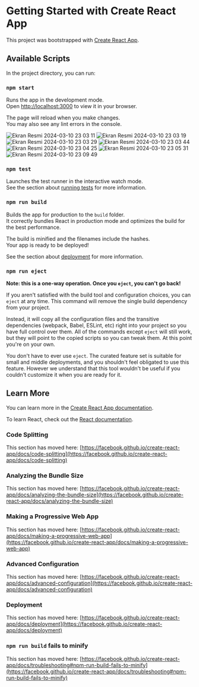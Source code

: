 # Getting Started with Create React App

This project was bootstrapped with [Create React App](https://github.com/facebook/create-react-app).

## Available Scripts

In the project directory, you can run:

### `npm start`

Runs the app in the development mode.\
Open [http://localhost:3000](http://localhost:3000) to view it in your browser.

The page will reload when you make changes.\
You may also see any lint errors in the console.


![Ekran Resmi 2024-03-10 23 03 11](https://github.com/sedabasaran/ReactApp/assets/58148544/c2f0cb94-2f05-45e5-8ef6-91af577ecd8a)
![Ekran Resmi 2024-03-10 23 03 19](https://github.com/sedabasaran/ReactApp/assets/58148544/3c38dec4-c229-45b7-adbf-23beb4d52b4e)
![Ekran Resmi 2024-03-10 23 03 29](https://github.com/sedabasaran/ReactApp/assets/58148544/1014e33a-1a60-43bb-b316-6b2d1ac61a18)
![Ekran Resmi 2024-03-10 23 03 44](https://github.com/sedabasaran/ReactApp/assets/58148544/23864534-5f97-4851-9c61-b1812359ea1f)
![Ekran Resmi 2024-03-10 23 04 25](https://github.com/sedabasaran/ReactApp/assets/58148544/25a6b975-ac64-4adc-8d6e-b50410b46215)
![Ekran Resmi 2024-03-10 23 05 31](https://github.com/sedabasaran/ReactApp/assets/58148544/85ea47d6-7a1c-4ce6-ac7b-dd7cf5b87da5)
![Ekran Resmi 2024-03-10 23 09 49](https://github.com/sedabasaran/ReactApp/assets/58148544/46a8c22a-cdbf-4008-8bde-f51d549c346a)



### `npm test`

Launches the test runner in the interactive watch mode.\
See the section about [running tests](https://facebook.github.io/create-react-app/docs/running-tests) for more information.

### `npm run build`

Builds the app for production to the `build` folder.\
It correctly bundles React in production mode and optimizes the build for the best performance.

The build is minified and the filenames include the hashes.\
Your app is ready to be deployed!

See the section about [deployment](https://facebook.github.io/create-react-app/docs/deployment) for more information.

### `npm run eject`

**Note: this is a one-way operation. Once you `eject`, you can't go back!**

If you aren't satisfied with the build tool and configuration choices, you can `eject` at any time. This command will remove the single build dependency from your project.

Instead, it will copy all the configuration files and the transitive dependencies (webpack, Babel, ESLint, etc) right into your project so you have full control over them. All of the commands except `eject` will still work, but they will point to the copied scripts so you can tweak them. At this point you're on your own.

You don't have to ever use `eject`. The curated feature set is suitable for small and middle deployments, and you shouldn't feel obligated to use this feature. However we understand that this tool wouldn't be useful if you couldn't customize it when you are ready for it.

## Learn More

You can learn more in the [Create React App documentation](https://facebook.github.io/create-react-app/docs/getting-started).

To learn React, check out the [React documentation](https://reactjs.org/).

### Code Splitting

This section has moved here: [https://facebook.github.io/create-react-app/docs/code-splitting](https://facebook.github.io/create-react-app/docs/code-splitting)

### Analyzing the Bundle Size

This section has moved here: [https://facebook.github.io/create-react-app/docs/analyzing-the-bundle-size](https://facebook.github.io/create-react-app/docs/analyzing-the-bundle-size)

### Making a Progressive Web App

This section has moved here: [https://facebook.github.io/create-react-app/docs/making-a-progressive-web-app](https://facebook.github.io/create-react-app/docs/making-a-progressive-web-app)

### Advanced Configuration

This section has moved here: [https://facebook.github.io/create-react-app/docs/advanced-configuration](https://facebook.github.io/create-react-app/docs/advanced-configuration)

### Deployment

This section has moved here: [https://facebook.github.io/create-react-app/docs/deployment](https://facebook.github.io/create-react-app/docs/deployment)

### `npm run build` fails to minify

This section has moved here: [https://facebook.github.io/create-react-app/docs/troubleshooting#npm-run-build-fails-to-minify](https://facebook.github.io/create-react-app/docs/troubleshooting#npm-run-build-fails-to-minify)
